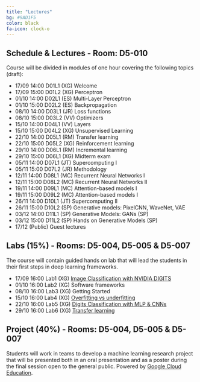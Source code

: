 ```yaml
---
title: "Lectures"
bg: #9AD1F5
color: black
fa-icon: clock-o
---
```


## Schedule & Lectures - Room: D5-010

Course will be divided in modules of one hour covering the following topics (draft):

* 17/09 14:00 D01L1 (XG) Welcome  
* 17/09 15:00 D01L2 (XG) Perceptron 
* 01/10 14:00 D02L1 (ES) Multi-Layer Perceptron 
* 01/10 15:00 D02L2 (ES) Backpropagation
* 08/10 14:00 D03L1 (JR) Loss functions 
* 08/10 15:00 D03L2 (VV) Optimizers 
* 15/10 14:00 D04L1 (VV) Layers 
* 15/10 15:00 D04L2 (XG) Unsupervised Learning 
* 22/10 14:00 D05L1 (RM) Transfer learning 
* 22/10 15:00 D05L2 (XG) Reinforcement learning
* 29/10 14:00 D06L1 (RM) Incremental learning 
* 29/10 15:00 D06L1 (XG) Midterm exam
* 05/11 14:00 D07L1 (JT) Supercomputing I
* 05/11 15:00 D07L2 (JR) Methodology 
* 12/11 14:00 D08L1 (MC) Recurrent Neural Networks I
* 12/11 15:00 D08L2 (MC) Recurrent Neural Networks II
* 19/11 14:00 D09L1 (MC) Attention-based models I
* 19/11 15:00 D09L2 (MC) Attention-based models I
* 26/11 14:00 D10L1 (JT) Supercomputing II 
* 26/11 15:00 D10L2 (SP) Generative models: PixelCNN, WaveNet, VAE
* 03/12 14:00 D11L1 (SP) Generative Models: GANs (SP)
* 03/12 15:00 D11L2 (SP) Hands on Generative Models (SP)
* 17/12 (Public) Guest lectures


## Labs (15%) - Rooms: D5-004, D5-005 & D5-007
The course will contain guided hands on lab that will lead the students in their first steps in deep learning frameworks.

* 17/09 16:00 Lab1 (XG) [Image Classification with NVIDIA DIGITS][Lab1]
* 01/10 16:00 Lab2 (XG) Software frameworks
* 08/10 16:00 Lab3 (XG) Getting Started
* 15/10 16:00 Lab4 (XG) [Overfitting vs underfitting][Lab4]
* 22/10 16:00 Lab5 (XG) [Digits Classification with MLP & CNNs][Lab5]
* 29/10 16:00 Lab6 (XG) [Transfer learning][Lab6]

[Lab1]: https://nvlabs.qwiklab.com/
[Lab4]: https://colab.research.google.com/drive/12RMYEsZeS-B4wjrNdGvHFHZtzdAFTr8R
[Lab5]: https://colab.research.google.com/drive/1yxzLeMfI4nk2dLARzxw7keDUn6cVXEPM 
[Lab6]: https://colab.research.google.com/drive/1rYmI2Tv9OU6ejof1B_no155Pehck7iNM

## Project (40%) - Rooms: D5-004, D5-005 & D5-007

Students will work in teams to develop a machine learning research project that will be presented both in an oral presentation and as a poster during the final session open to the general public. Powered by [Google Cloud Education](https://cloud.google.com/edu/). 

